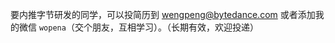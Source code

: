 要内推字节研发的同学，可以投简历到 [wengpeng@bytedance.com](mailto://wengpeng@bytedance.com) 或者添加我的微信 `wopena`（交个朋友，互相学习）。（长期有效，欢迎投递）
